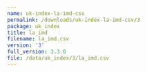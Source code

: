 ```yaml
---
name: uk-index-la-imd-csv
permalink: /downloads/uk-index-la-imd-csv/3
package: uk_index
title: la_imd
filename: la_imd.csv
version: '3'
full_version: 3.3.0
file: /data/uk_index/3/la_imd.csv
---
```

